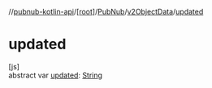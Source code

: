 //[pubnub-kotlin-api](../../../../index.md)/[[root]](../../index.md)/[PubNub](../index.md)/[v2ObjectData](index.md)/[updated](updated.md)

# updated

[js]\
abstract var [updated](updated.md): [String](https://kotlinlang.org/api/latest/jvm/stdlib/kotlin-stdlib/kotlin/-string/index.html)
